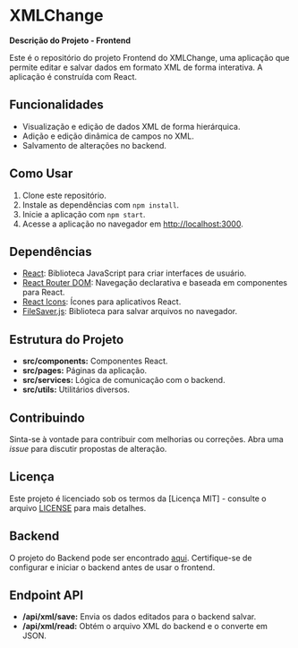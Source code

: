 # XMLChange

**Descrição do Projeto - Frontend**

Este é o repositório do projeto Frontend do XMLChange, uma aplicação que permite editar e salvar dados em formato XML de forma interativa. A aplicação é construída com React.

## Funcionalidades

- Visualização e edição de dados XML de forma hierárquica.
- Adição e edição dinâmica de campos no XML.
- Salvamento de alterações no backend.

## Como Usar

1. Clone este repositório.
2. Instale as dependências com `npm install`.
3. Inicie a aplicação com `npm start`.
4. Acesse a aplicação no navegador em [http://localhost:3000](http://localhost:3000).

## Dependências

- [React](https://reactjs.org/): Biblioteca JavaScript para criar interfaces de usuário.
- [React Router DOM](https://reactrouter.com/): Navegação declarativa e baseada em componentes para React.
- [React Icons](https://react-icons.github.io/react-icons/): Ícones para aplicativos React.
- [FileSaver.js](https://github.com/eligrey/FileSaver.js/): Biblioteca para salvar arquivos no navegador.

## Estrutura do Projeto

- **src/components:** Componentes React.
- **src/pages:** Páginas da aplicação.
- **src/services:** Lógica de comunicação com o backend.
- **src/utils:** Utilitários diversos.

## Contribuindo

Sinta-se à vontade para contribuir com melhorias ou correções. Abra uma *issue* para discutir propostas de alteração.

## Licença

Este projeto é licenciado sob os termos da [Licença MIT] - consulte o arquivo [LICENSE](https://github.com/chrissoares/react-xmlchange-frontend/blob/master/LICENCE) para mais detalhes.

## Backend

O projeto do Backend pode ser encontrado [aqui](https://github.com/chrissoares/nodejs-xmlchange-backend). Certifique-se de configurar e iniciar o backend antes de usar o frontend.

## Endpoint API

- **/api/xml/save:** Envia os dados editados para o backend salvar.
- **/api/xml/read:** Obtém o arquivo XML do backend e o converte em JSON.
